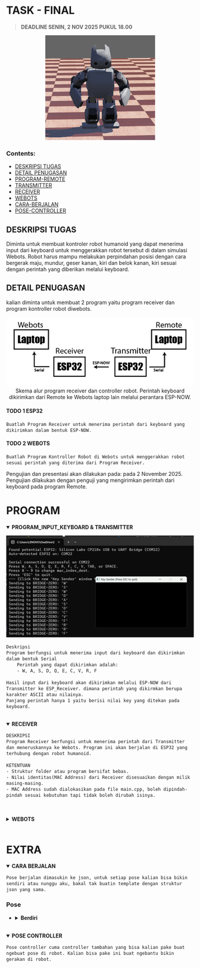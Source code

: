# TASK - FINAL

> **DEADLINE SENIN, 2 NOV 2025 PUKUL 18.00**

<p align="center">
<img src="./assets/image.png" alt="gambar robot humanoid">
</p>

### Contents:

- [DESKRIPSI TUGAS](#deskripsi-tugas)
- [DETAIL PENUGASAN](#detail-penugasan)
- [PROGRAM-REMOTE](#program-remote)
- [TRANSMITTER](#transmitter)
- [RECEIVER](#receiver)
- [WEBOTS](#webots)
- [CARA-BERJALAN](#cara-berjalan)
- [POSE-CONTROLLER](#pose-controller)

## DESKRIPSI TUGAS

Diminta untuk membuat kontroler robot humanoid yang dapat menerima input dari keyboard untuk menggerakkan robot tersebut di dalam simulasi Webots. Robot harus mampu melakukan perpindahan posisi dengan cara bergerak maju, mundur, geser kanan, kiri dan belok kanan, kiri sesuai dengan perintah yang diberikan melalui keyboard.

## DETAIL PENUGASAN

kalian diminta untuk membuat 2 program yaitu program receiver dan program kontroller robot diwebots.

<p align="center">
<img src="./assets/skema.png" alt="gambar robot humanoid">
Skema alur program receiver dan controller robot. Perintah keyboard dikirimkan dari Remote ke Webots laptop lain melalui perantara ESP-NOW.

</p>

#### **TODO 1 ESP32**

    Buatlah Program Receiver untuk menerima perintah dari keyboard yang dikirimkan dalam bentuk ESP-NOW.

#### **TODO 2 WEBOTS**

    Buatlah Program Kontroller Robot di Webots untuk menggerakkan robot sesuai perintah yang diterima dari Program Receiver.

Pengujian dan presentasi akan dilakukan pada: pada 2 November 2025. Pengujian dilakukan dengan penguji yang mengirimkan perintah dari keyboard pada program Remote.

# **PROGRAM**

<details id="program-remote-transmitter" open>
  <summary><b>PROGRAM_INPUT_KEYBOARD & TRANSMITTER</b></summary>
    <p align="center">
    <img src="./assets/remote.png" alt="gambar robot humanoid">
    </p>

    Deskripsi
    Program berfungsi untuk menerima input dari keyboard dan dikirimkan dalam bentuk Serial
        Perintah yang dapat dikirimkan adalah:
        - W, A, S, D, Q, E, C, V, R, F

    Hasil input dari keyboard akan dikirimkan melalui ESP-NOW dari Transmitter ke ESP_Receiver. dimana perintah yang dikirmkan berupa karakter ASCII atau nilainya.
    Panjang perintah hanya 1 yaitu berisi nilai key yang ditekan pada keyboard.

</details>
<br>
<details id="receiver" open>
  <summary><b>RECEIVER</b></summary>
<p>  

    DESKRIPSI
    Program Receiver berfungsi untuk menerima perintah dari Transmitter dan meneruskannya ke Webots. Program ini akan berjalan di ESP32 yang terhubung dengan robot humanoid.

    KETENTUAN
    - Struktur folder atau program bersifat bebas.
    - Nilai identitas(MAC Address) dari Receiver disesuaikan dengan milik masing-masing.
    - MAC Address sudah dialokasikan pada file main.cpp, boleh dipindah-pindah sesuai kebutuhan tapi tidak boleh dirubah isinya.
</p>
<br>
</details id="webots" open>
<br>
<details>
  <summary><b>WEBOTS</b></summary>
  <p align="center">
    <img src="./assets/webots.png" alt="gambar robot humanoid">
  </p>
<p>

    DESKRIPSI
    Program Kontroller Robot di Webots berfungsi untuk menggerakkan robot sesuai perintah yang diterima dari Program Receiver. Program ini akan berjalan di dalam simulasi Webots pada laptop yang berbeda dengan laptop tempat Program Receiver berjalan.

    KETENTUAN
    - Struktur folder atau program bersifat bebas.
    - controller-fp.cpp hanya bersifat sebagai contoh atau placeholder, boleh dihapus atau dimodifikasi sesuai kebutuhan.
</p>
<div>
    <h3>Struktur Robot</h3>
    <a href="https://cyberbotics.com/doc/guide/robotis-op2?version=R2022a#robotisop2hinge2-variant" alt="Dokumentasi Robot">Webots Robotis OP2 Proto</a>
    <img src="./assets/robot.png" alt="gambar robotis op2">
</div>
</details>
<br>

# EXTRA

<details id="cara-berjalan" open>
  <summary><b>CARA BERJALAN</b></summary>
  <p>

    Pose berjalan dimasukin ke json, untuk setiap pose kalian bisa bikin sendiri atau nunggu aku, bakal tak buatin template dengan struktur json yang sama.
  </p>

  <h3><b>Pose</b></h3>
  <ul>
    <li> <details>
        <summary> <B>Berdiri</B> </summary>
            
         </details>
    <li>
    <li>
    <li>
    <li>
    <li>
  </ul>
</details>
<br>
<details id="pose-controller" open>
  <summary><b>POSE CONTROLLER</b></summary>
  
  
    Pose controller cuma controller tambahan yang bisa kalian pake buat ngebuat pose di robot. Kalian bisa pake ini buat ngebantu bikin gerakan di robot.
   
</details>
